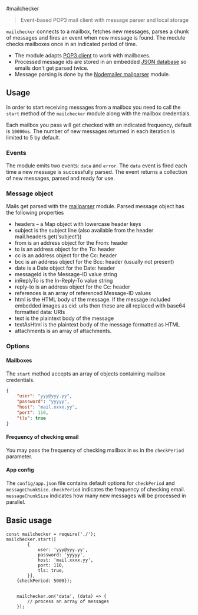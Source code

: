 #mailchecker

> Event-based POP3 mail client with message parser and local storage

`mailchecker` connects to a mailbox, fetches new messages, 
parses a chunk of messages and fires an event when new message is found.
The module checks mailboxes once in an indicated period of time.

- The module adapts [POP3 client](https://github.com/lianxh/node-pop3) to work with mailboxes.
- Processed message ids are stored in an embedded [JSON database](https://github.com/Belphemur/node-json-db) so emails don't get parsed twice.
- Message parsing is done by the [Nodemailer mailparser](https://nodemailer.com/extras/mailparser/) module. 

## Usage

In order to start receiving messages from a mailbox you need to call the `start` method of the `mailchecker` module
along with the mailbox credentials.


Each mailbox you pass will get checked with an indicated frequency, default is `10000ms`. 
The number of new messages returned in each iteration is limited to 5 by default.

### Events

The module emits two events: `data` and `error`. 
The `data` event is fired each time a new message is successfully parsed. 
The event returns a collection of new messages, parsed and ready for use.

### Message object

Mails get parsed with the [mailparser](https://nodemailer.com/extras/mailparser/) module.
Parsed message object has the following properties

- headers – a Map object with lowercase header keys
- subject is the subject line (also available from the header mail.headers.get(‘subject’))
- from is an address object for the From: header
- to is an address object for the To: header
- cc is an address object for the Cc: header
- bcc is an address object for the Bcc: header (usually not present)
- date is a Date object for the Date: header
- messageId is the Message-ID value string
- inReplyTo is the In-Reply-To value string
- reply-to is an address object for the Cc: header
- references is an array of referenced Message-ID values
- html is the HTML body of the message. If the message included embedded images as cid: urls then these are all replaced with base64 formatted data: URIs
- text is the plaintext body of the message
- textAsHtml is the plaintext body of the message formatted as HTML
- attachments is an array of attachments.

### Options

#### Mailboxes

The `start` method accepts an array of objects containing mailbox credentials.

```json
{
    "user": "yyy@yyy.yy",
    "password": "yyyyy",
    "host": "mail.xxxx.yy",
    "port": 110,
    "tls": true
}
```

#### Frequency of checking email

You may pass the frequency of checking mailbox in `ms` in the `checkPeriod` parameter.


#### App config

The `config/app.json` file contains default options for `checkPeriod` and `messageChunkSize`.
`checkPeriod` indicates the frequency of checking email. 
`messageChunkSize` indicates how many new messages will be processed in parallel.  

## Basic usage

```
const mailchecker = require('./');
mailchecker.start([
        {
            user: 'yyy@yyy.yy',
            password: 'yyyyy',
            host: 'mail.xxxx.yy',
            port: 110,
            tls: true,
        }],
    {checkPeriod: 5000});
    
    
    mailchecker.on('data', (data) => {
        // process an array of messages
    });
```
